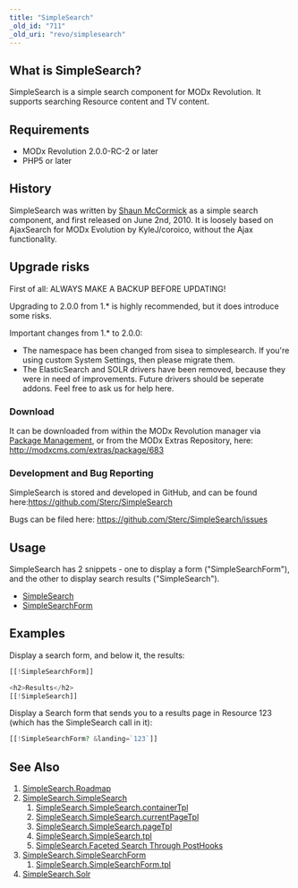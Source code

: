 ```yaml
---
title: "SimpleSearch"
_old_id: "711"
_old_uri: "revo/simplesearch"
---
```


## What is SimpleSearch? 

 SimpleSearch is a simple search component for MODx Revolution. It supports searching Resource content and TV content.

## Requirements

- MODx Revolution 2.0.0-RC-2 or later
- PHP5 or later

## History

 SimpleSearch was written by [Shaun McCormick](/display/~splittingred) as a simple search component, and first released on June 2nd, 2010. It is loosely based on AjaxSearch for MODx Evolution by KyleJ/coroico, without the Ajax functionality.

## Upgrade risks

First of all: ALWAYS MAKE A BACKUP BEFORE UPDATING!

 Upgrading to 2.0.0 from 1.\* is highly recommended, but it does introduce some risks.

 Important changes from 1.\* to 2.0.0:

- The namespace has been changed from sisea to simplesearch. If you're using custom System Settings, then please migrate them.
- The ElasticSearch and SOLR drivers have been removed, because they were in need of improvements. Future drivers should be seperate addons. Feel free to ask us for help here.

### Download

 It can be downloaded from within the MODx Revolution manager via [Package Management](developing-in-modx/advanced-development/package-management "Package Management"), or from the MODx Extras Repository, here: <http://modxcms.com/extras/package/683>

### Development and Bug Reporting

 SimpleSearch is stored and developed in GitHub, and can be found here:<https://github.com/Sterc/SimpleSearch>

 Bugs can be filed here: <https://github.com/Sterc/SimpleSearch/issues>

## Usage

 SimpleSearch has 2 snippets - one to display a form ("SimpleSearchForm"), and the other to display search results ("SimpleSearch").

- [SimpleSearch](extras/simplesearch/simplesearch.simplesearch "SimpleSearch.SimpleSearch")
- [SimpleSearchForm](extras/simplesearch/simplesearch.simplesearchform "SimpleSearch.SimpleSearchForm")

## Examples

 Display a search form, and below it, the results:

``` php
[[!SimpleSearchForm]]

<h2>Results</h2>
[[!SimpleSearch]]
```

 Display a Search form that sends you to a results page in Resource 123 (which has the SimpleSearch call in it):

``` php
[[!SimpleSearchForm? &landing=`123`]]
```

## See Also

1. [SimpleSearch.Roadmap](extras/simplesearch/simplesearch.roadmap)
2. [SimpleSearch.SimpleSearch](extras/simplesearch/simplesearch.simplesearch)
     1. [SimpleSearch.SimpleSearch.containerTpl](extras/simplesearch/simplesearch.simplesearch/simplesearch.simplesearch.containertpl)
     2. [SimpleSearch.SimpleSearch.currentPageTpl](extras/simplesearch/simplesearch.simplesearch/simplesearch.simplesearch.currentpagetpl)
     3. [SimpleSearch.SimpleSearch.pageTpl](extras/simplesearch/simplesearch.simplesearch/simplesearch.simplesearch.pagetpl)
     4. [SimpleSearch.SimpleSearch.tpl](extras/simplesearch/simplesearch.simplesearch/simplesearch.simplesearch.tpl)
     5. [SimpleSearch.Faceted Search Through PostHooks](extras/simplesearch/simplesearch.simplesearch/simplesearch.faceted-search-through-posthooks)
3. [SimpleSearch.SimpleSearchForm](extras/simplesearch/simplesearch.simplesearchform)
     1. [SimpleSearch.SimpleSearchForm.tpl](extras/simplesearch/simplesearch.simplesearchform/simplesearch.simplesearchform.tpl)
4. [SimpleSearch.Solr](extras/simplesearch/simplesearch.solr)